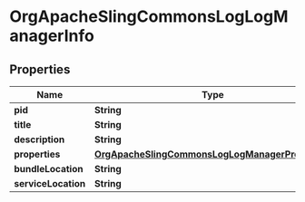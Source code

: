 

# OrgApacheSlingCommonsLogLogManagerInfo

## Properties

Name | Type | Description | Notes
------------ | ------------- | ------------- | -------------
**pid** | **String** |  |  [optional]
**title** | **String** |  |  [optional]
**description** | **String** |  |  [optional]
**properties** | [**OrgApacheSlingCommonsLogLogManagerProperties**](OrgApacheSlingCommonsLogLogManagerProperties.md) |  |  [optional]
**bundleLocation** | **String** |  |  [optional]
**serviceLocation** | **String** |  |  [optional]



